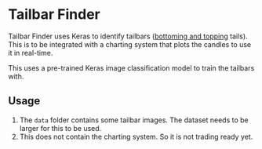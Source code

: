 # Tailbar Finder

Tailbar Finder uses Keras to identify tailbars ([bottoming and topping](https://static.incrediblecharts.com/images/png_images/candle_shadow_tail.png) tails). This is to be integrated with a charting system that plots the candles to use it in real-time.

This uses a pre-trained Keras image classification model to train the tailbars with.

## Usage

1. The `data` folder contains some tailbar images. The dataset needs to be larger for this to be used.
2. This does not contain the charting system. So it is not trading ready yet.
